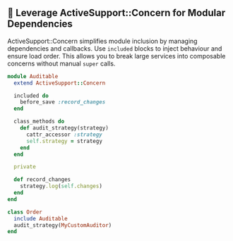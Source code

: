 ## 🧩 Leverage ActiveSupport::Concern for Modular Dependencies
ActiveSupport::Concern simplifies module inclusion by managing dependencies and callbacks. Use `included` blocks to inject behaviour and ensure load order. This allows you to break large services into composable concerns without manual `super` calls.

```ruby
module Auditable
  extend ActiveSupport::Concern

  included do
    before_save :record_changes
  end

  class_methods do
    def audit_strategy(strategy)
      cattr_accessor :strategy
      self.strategy = strategy
    end
  end

  private

  def record_changes
    strategy.log(self.changes)
  end
end

class Order
  include Auditable
  audit_strategy(MyCustomAuditor)
end
```
